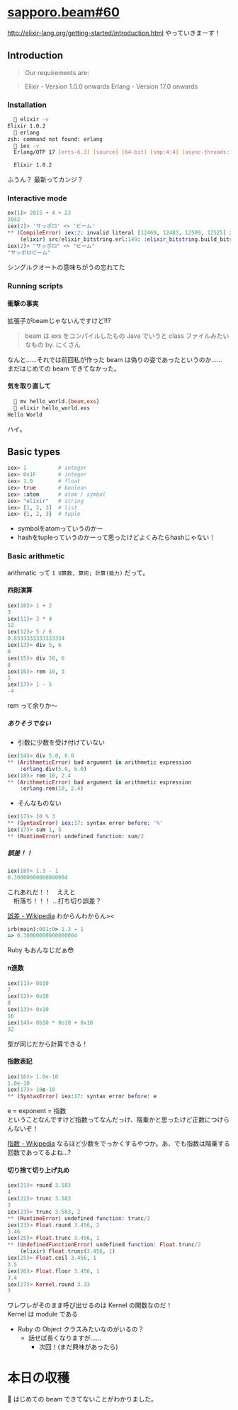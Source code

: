 # [sapporo.beam#60](https://github.com/sapporo-beam/sapporo-beam/issues/50)

<http://elixir-lang.org/getting-started/introduction.html> やっていきまーす！

## Introduction

> Our requirements are:

> Elixir - Version 1.0.0 onwards
> Erlang - Version 17.0 onwards

### Installation

```bash
   elixir -v
Elixir 1.0.2
   erlang
zsh: command not found: erlang
   iex -v
  Erlang/OTP 17 [erts-6.3] [source] [64-bit] [smp:4:4] [async-threads:10] [hipe] [kernel-poll:false] [dtrace]

  Elixir 1.0.2
```

ふうん？ 最新ってカンジ？

### Interactive mode

```elixir
ex(1)> 2015 + 4 + 23
2042
iex(2)> 'サッポロ' <> 'ビーム'
** (CompileError) iex:2: invalid literal [12469, 12483, 12509, 12525] in <<>>
    (elixir) src/elixir_bitstring.erl:149: :elixir_bitstring.build_bitstr/4
iex(2)> "サッポロ" <> "ビーム"
"サッポロビーム"
```

シングルクオートの意味ちがうの忘れてた

### Running scripts

#### 衝撃の事実

拡張子がbeamじゃないんですけど!!?

> beam は exs をコンパイルしたもの
> Java でいうと class ファイルみたいなもの
> by. にくさん

なんと……それでは前回私が作った beam は偽りの姿であったというのか……  
まだはじめての beam できてなかった。

#### 気を取り直して

```bash
   mv hello_world.{beam,exs}
   elixir hello_world.exs
Hello World
```

ハイ。

## Basic types

```elixir
iex> 1          # integer
iex> 0x1F       # integer
iex> 1.0        # float
iex> true       # boolean
iex> :atom      # atom / symbol
iex> "elixir"   # string
iex> [1, 2, 3]  # list
iex> {1, 2, 3}  # tuple
```

- symbolをatomっていうのかー
- hashをtupleっていうのかーって思ったけどよくみたらhashじゃない！

### Basic arithmetic

arithmatic って `1 U算数, 算術; 計算(能力)` だって。

#### 四則演算

```elixir
iex(10)> 1 + 2
3
iex(11)> 3 * 4
12
iex(12)> 5 / 6
0.8333333333333334
iex(13)> div 5, 6
0
iex(15)> div 50, 6
8
iex(16)> rem 10, 3
1
iex(17)> 1 - 5
-4
```

rem って余りか〜

##### ありそうでない

- 引数に少数を受け付けていない

```elixir
iex(14)> div 5.0, 6.0
** (ArithmeticError) bad argument in arithmetic expression
    :erlang.div(5.0, 6.0)
iex(18)> rem 10, 2.4
** (ArithmeticError) bad argument in arithmetic expression
    :erlang.rem(10, 2.4)
```

- そんなものない

```elixir
iex(17)> 10 % 3
** (SyntaxError) iex:17: syntax error before: '%'
iex(17)> sum 1, 5
** (RuntimeError) undefined function: sum/2
```

##### 誤差！！

```elixir
iex(18)> 1.3 - 1
0.30000000000000004
```

これあれだ！！　ええと  
　桁落ち！！！ ...打ち切り誤差？  

[誤差 - Wikipedia](http://ja.wikipedia.org/wiki/%E8%AA%A4%E5%B7%AE)
わからんわからん><

```ruby
irb(main):001:0> 1.3 - 1
=> 0.30000000000000004
```

Ruby もおんなじだぁ:flushed:

#### n進数

```elixir
iex(11)> 0b10
2
iex(12)> 0o10
8
iex(13)> 0x10
16
iex(14)> 0b10 * 0o10 + 0x10
32
```

型が同じだから計算できる！

#### 指数表記

```elixir
iex(16)> 1.0e-10
1.0e-10
iex(17)> 10e-10
** (SyntaxError) iex:17: syntax error before: e
```

e = exponent = 指数  
ということなんですけど指数ってなんだっけ、階乗かと思ったけど正数につけらんないぞ！  

[指数 - Wikipedia](http://ja.wikipedia.org/wiki/%E6%8C%87%E6%95%B0%E8%A1%A8%E8%A8%98)
なるほど少数をでっかくするやつか。あ、でも指数は階乗する回数であってるよね…?

#### 切り捨て切り上げ丸め

```elixir
iex(21)> round 3.583
4
iex(22)> trunc 3.583
3
iex(23)> trunc 3.583, 2
** (RuntimeError) undefined function: trunc/2
iex(23)> Float.round 3.456, 2
3.46
iex(25)> Float.trunc 3.456, 1
** (UndefinedFunctionError) undefined function: Float.trunc/2
    (elixir) Float.trunc(3.456, 1)
iex(25)> Float.ceil 3.456, 1
3.5
iex(26)> Float.floor 3.456, 1
3.4
iex(27)> Kernel.round 3.33
3
```

ワレワレがそのまま呼び出せるのは Kernel の関数なのだ！  
Kernel は module である

- Ruby の Object クラスみたいなのがいるの？
  - 話せば長くなりますが……
    - 次回！(まだ興味があったら)

# 本日の収穫

:paw_prints: はじめての beam できてないことがわかりました。
